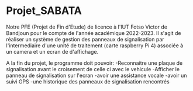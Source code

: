 # Projet_SABATA
Notre PFE (Projet de Fin d'Etude) de licence à l'IUT Fotso Victor de Bandjoun pour le compte de l'année académique 2022-2023.
Il s'agit de réaliser un système de gestion des panneaux de signalisation par l'intermediaire d'une unité de traitement (carte raspberry Pi 4) associée à un camera et un ecran de d'affichage.

A la fin du projet, le programme doit pouvoir:
-Reconnaitre une plaque de signalisation avant le croisement de celle ci avec le vehicule
-Afficher le panneau de signalisation sur l'ecran 
-avoir une assistance vocale
-avoir un suivi GPS
-une historique des panneaux de signalisation rencontrés
